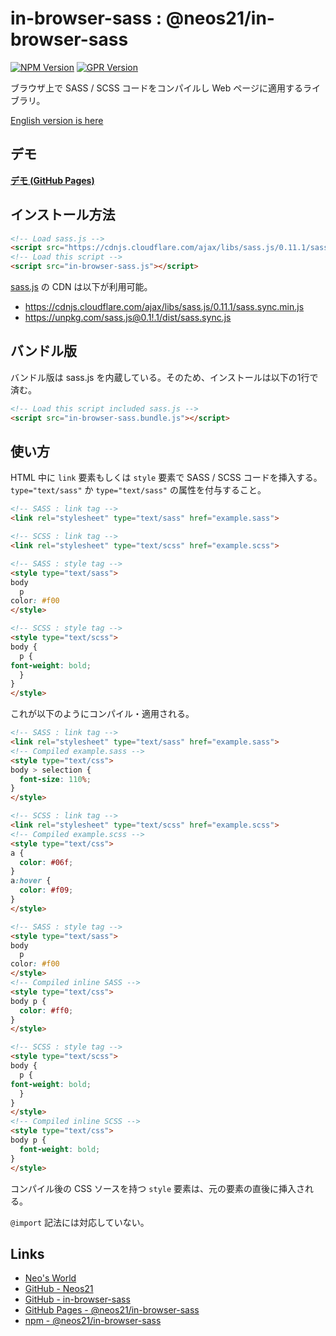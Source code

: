 # in-browser-sass : @neos21/in-browser-sass

[![NPM Version](https://img.shields.io/npm/v/@neos21/in-browser-sass.svg)](https://www.npmjs.com/package/@neos21/in-browser-sass) [![GPR Version](https://img.shields.io/github/package-json/v/neos21/in-browser-sass?label=github)](https://github.com/Neos21/in-browser-sass/packages/326130)

ブラウザ上で SASS / SCSS コードをコンパイルし Web ページに適用するライブラリ。

[English version is here](README.md)


## デモ

__[デモ (GitHub Pages)](https://neos21.github.io/in-browser-sass/)__


## インストール方法

```html
<!-- Load sass.js -->
<script src="https://cdnjs.cloudflare.com/ajax/libs/sass.js/0.11.1/sass.sync.min.js"></script>
<!-- Load this script -->
<script src="in-browser-sass.js"></script>
```

[sass.js](https://github.com/medialize/sass.js) の CDN は以下が利用可能。

- <https://cdnjs.cloudflare.com/ajax/libs/sass.js/0.11.1/sass.sync.min.js>
- <https://unpkg.com/sass.js@0.1!.1/dist/sass.sync.js>


## バンドル版

バンドル版は sass.js を内蔵している。そのため、インストールは以下の1行で済む。

```html
<!-- Load this script included sass.js -->
<script src="in-browser-sass.bundle.js"></script>
```


## 使い方

HTML 中に `link` 要素もしくは `style` 要素で SASS / SCSS コードを挿入する。`type="text/sass"` か `type="text/sass"` の属性を付与すること。

```html
<!-- SASS : link tag -->
<link rel="stylesheet" type="text/sass" href="example.sass">

<!-- SCSS : link tag -->
<link rel="stylesheet" type="text/scss" href="example.scss">

<!-- SASS : style tag -->
<style type="text/sass">
body
  p
color: #f00
</style>

<!-- SCSS : style tag -->
<style type="text/scss">
body {
  p {
font-weight: bold;
  }
}
</style>
```

これが以下のようにコンパイル・適用される。

```html
<!-- SASS : link tag -->
<link rel="stylesheet" type="text/sass" href="example.sass">
<!-- Compiled example.sass -->
<style type="text/css">
body > selection {
  font-size: 110%;
}
</style>

<!-- SCSS : link tag -->
<link rel="stylesheet" type="text/scss" href="example.scss">
<!-- Compiled example.scss -->
<style type="text/css">
a {
  color: #06f;
}
a:hover {
  color: #f09;
}
</style>

<!-- SASS : style tag -->
<style type="text/sass">
body
  p
color: #f00
</style>
<!-- Compiled inline SASS -->
<style type="text/css">
body p {
  color: #ff0;
}
</style>

<!-- SCSS : style tag -->
<style type="text/scss">
body {
  p {
font-weight: bold;
  }
}
</style>
<!-- Compiled inline SCSS -->
<style type="text/css">
body p {
  font-weight: bold;
}
</style>
```

コンパイル後の CSS ソースを持つ `style` 要素は、元の要素の直後に挿入される。

`@import` 記法には対応していない。


## Links

- [Neo's World](https://neos21.net/)
- [GitHub - Neos21](https://github.com/Neos21/)
- [GitHub - in-browser-sass](https://github.com/Neos21/in-browser-sass)
- [GitHub Pages - @neos21/in-browser-sass](https://neos21.github.io/in-browser-sass/)
- [npm - @neos21/in-browser-sass](https://www.npmjs.com/package/@neos21/in-browser-sass)
